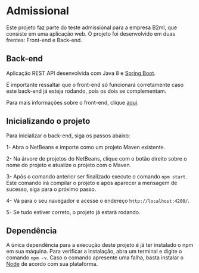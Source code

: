 # Admissional

Este projeto faz parte do teste admissional para a empresa B2ml, que consiste em uma aplicação web.
O projeto foi desenvolvido em duas frentes: Front-end e Back-end.

## Back-end

Aplicação REST API desenvolvida com Java 8 e [Spring Boot](https://spring.io).

É importante ressaltar que o front-end só funcionará corretamente caso este back-end já esteja rodando, pois os dois se complementam.

Para mais informações sobre o front-end, clique [aqui](https://github.com/gabrielrms-Inatel/admissional-frontend).

## Inicializando o projeto

Para inicializar o back-end, siga os passos abaixo:

1- Abra o NetBeans e importe como um projeto Maven existente.

2- Na árvore de projetos do NetBeans, clique com o botão direito sobre o nome do projeto e atualize o projeto com o Maven.

3- Após o comando anterior ser finalizado execute o comando `npm start`.
    Este comando irá compilar o projeto e após aparecer a mensagem de sucesso, siga para o próximo passo.

4- Vá para o seu navegador e acesse o endereço `http://localhost:4200/`.

5- Se tudo estiver correto, o projeto já estará rodando.

## Dependência

A única dependência para a execução deste projeto é já ter instalado o npm em sua máquina.
Para verificar a instalação, abra um terminal e digite o comando `npm -v`.
Caso o comando apresente uma falha, basta instalar o [Node](https://nodejs.org/en/) de acordo com sua plataforma.
